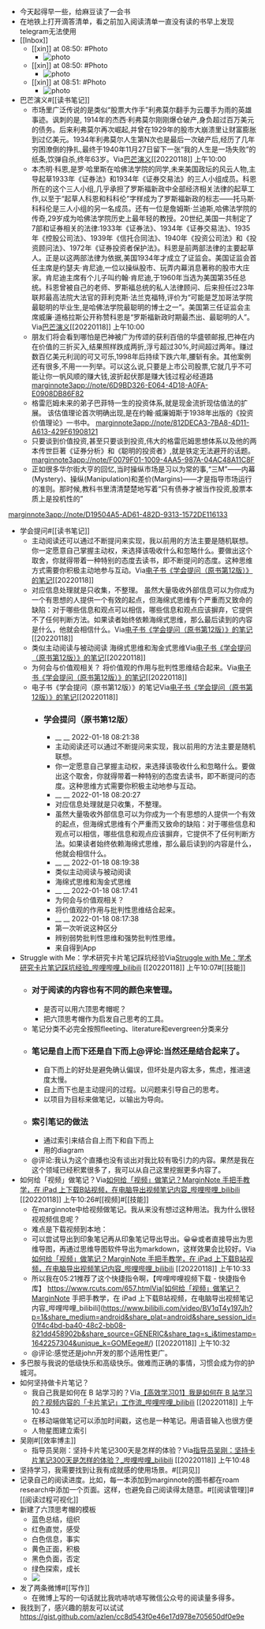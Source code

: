 - 今天起得早一些，给麻豆读了一会书
- 在地铁上打开滴答清单，看之前加入阅读清单一直没有读的书早上发现telegram无法使用
- [[Inbox]]
    - [[xin]] at 08:50: #Photo
        - ![photo](https://firebasestorage.googleapis.com/v0/b/firescript-577a2.appspot.com/o/imgs%2Fapp%2Fxinyiheng%2FGFicikRV8?alt=media&token=708cacdc-22b7-4b61-bd14-5f9ea9d2b015)
    - [[xin]] at 08:50: #Photo
        - ![photo](https://firebasestorage.googleapis.com/v0/b/firescript-577a2.appspot.com/o/imgs%2Fapp%2Fxinyiheng%2FyBbKlR3cm?alt=media&token=963849fa-a1e0-483f-86d5-e16c912f0f1c)
    - [[xin]] at 08:51: #Photo
        - ![photo](https://firebasestorage.googleapis.com/v0/b/firescript-577a2.appspot.com/o/imgs%2Fapp%2Fxinyiheng%2FhOm4_aeu0?alt=media&token=b89bf752-c88f-41fd-99b2-da445c1811d1)
- 巴芒演义#[[读书笔记]]
    - 市场里广泛传说的是类似“股票大作手”利弗莫尔翻手为云覆手为雨的英雄事迹。讽刺的是, 1914年的杰西·利弗莫尔刚刚爆仓破产,身负超过百万美元的债务。后来利弗莫尔再次崛起,并曾在1929年的股市大崩溃里让财富膨胀到过亿美元。1934年利弗莫尔人生第N次也是最后一次破产后,经历了几年穷困潦倒的挣扎,最终于1940年11月27日留下一张“我的人生是一场失败”的纸条,饮弹自杀,终年63岁。Via[巴芒演义](marginnote3app://note/02A72549-EE90-4136-A151-0E3C945275C9)[[20220118]] 上午10:00
    - 本杰明·科恩,是罗·哈里斯在哈佛法学院的同学,未来美国政坛的风云人物,主导起草1933年《证券法》和1934年《证券交易法》的三人小组成员。科恩所在的这个三人小组,几乎承担了罗斯福新政中全部经济相关法律的起草工作,以至于“起草人科恩和科科伦”字样成为了罗斯福新政的标志——托马斯·科科伦是三人小组的另一名成员。还有一位是詹姆斯·兰迪斯,哈佛法学院的传奇,29岁成为哈佛法学院历史上最年轻的教授。20世纪,美国一共制定了7部和证券相关的法律:1933年《证券法》、1934年《证券交易法》、1935年《控股公司法》、1939年《信托合同法》、1940年《投资公司法》和《投资顾问法》、1972年《证券投资者保护法》。科恩是前两部法律的主要起草人。正是以这两部法律为依据,美国1934年才成立了证监会。美国证监会首任主席是约瑟夫·肯尼迪,一位以操纵股市、玩弄内幕消息著称的股市大庄家。肯尼迪主席有个儿子叫约翰·肯尼迪,于1960年当选为美国第35任总统。科恩曾被自己的老师、罗斯福总统的私人法律顾问、后来担任过23年联邦最高法院大法官的菲利克斯·法兰克福特,评价为“可能是芝加哥法学院最聪明的毕业生,是哈佛法学院最聪明的博士之一”。美国第三任证监会主席威廉·道格拉斯公开称赞科恩是“罗斯福新政时期最杰出、最聪明的人”。Via[巴芒演义](marginnote3app://note/E9E5EF4C-1D47-4117-950B-A3838B9E6168)[[20220118]] 上午10:00
    - 朋友们将会看到哪怕是巴神被广为传颂的获利百倍的华盛顿邮报,巴神在内在价值的三折买入,结果照样跌成两折,浮亏超过30%,时间超过两年。赚过数百亿美元利润的可又可乐,1998年后持续下跌六年,腰斩有余。其他案例还有很多,不用一一列举。可以这么说,只要是上市公司股票,它就几乎不可能让你一帆风顺的赚大钱,波折起伏那是赚大钱过程必经道路
[marginnote3app://note/6D9BD326-E064-4D18-A0FA-E0908DB86F82](marginnote3app://note/6D9BD326-E064-4D18-A0FA-E0908DB86F82)
    - 格雷厄姆未来的弟子巴菲特一生的投资体系,就是现金流折现估值法的扩展。
该估值理论首次明确出现,是在约翰·威廉姆斯于1938年出版的《投资价值理论》一书中。
[marginnote3app://note/812DECA3-7BA8-4D11-A613-429F61908121](marginnote3app://note/812DECA3-7BA8-4D11-A613-429F61908121)
    - 只要谈到价值投资,甚至只要谈到投资,伟大的格雷厄姆思想体系以及他的两本传世巨著《证券分析》和《聪明的投资者》,就是铁定无法避开的话题。
[marginnote3app://note/F0079F01-1009-4AA5-987A-04AC48A11C8F](marginnote3app://note/F0079F01-1009-4AA5-987A-04AC48A11C8F)
    - 正如很多华尔街大亨的回忆,当时操纵市场是习以为常的事,“三M”——内幕(Mystery)、操纵(Manipulation)和差价(Margins)——才是指导市场运行的准则。那时候,教科书里清清楚楚地写着“只有债券才被当作投资,股票本质上是投机性的”

[marginnote3app://note/D19504A5-AD61-482D-9313-1572DE116133](marginnote3app://note/D19504A5-AD61-482D-9313-1572DE116133)
- 学会提问#[[读书笔记]]
    - 主动阅读还可以通过不断提问来实现，我以前用的方法主要是随机联想。
你一定愿意自己掌握主动权，来选择该吸收什么和忽略什么。要做出这个取舍，你就得带着一种特别的态度去读书，即不断提问的态度。这种思维方式需要你积极主动地参与互动。Via[电子书《学会提问（原书第12版）》的笔记](https://app.yinxiang.com/shard/s63/nl/13797828/92c3a9a0-2a8b-48c5-8eb2-9e55ac9010ca/)[[20220118]] 
    - 对应信息处理就是只收集，不整理。
虽然大量吸收外部信息可以为你成为一个有思想的人提供一个有效的起点，但海绵式思维有个严重而又致命的缺陷：对于哪些信息和观点可以相信，哪些信息和观点应该摒弃，它提供不了任何判断方法。如果读者始终依赖海绵式思维，那么最后读到的内容是什么，他就会相信什么。Via[电子书《学会提问（原书第12版）》的笔记](https://app.yinxiang.com/shard/s63/nl/13797828/92c3a9a0-2a8b-48c5-8eb2-9e55ac9010ca/)[[20220118]] 
    - 类似主动阅读与被动阅读
海绵式思维和淘金式思维Via[电子书《学会提问（原书第12版）》的笔记](https://app.yinxiang.com/shard/s63/nl/13797828/92c3a9a0-2a8b-48c5-8eb2-9e55ac9010ca/)[[20220118]] 
    - 为何会与价值观相关？
将价值观的作用与批判性思维结合起来。Via[电子书《学会提问（原书第12版）》的笔记](https://app.yinxiang.com/shard/s63/nl/13797828/92c3a9a0-2a8b-48c5-8eb2-9e55ac9010ca/)[[20220118]] 
    - 电子书《学会提问（原书第12版）》的笔记Via[电子书《学会提问（原书第12版）》的笔记](https://app.yinxiang.com/shard/s63/nl/13797828/92c3a9a0-2a8b-48c5-8eb2-9e55ac9010ca/)[[20220118]] 
        - ### 学会提问（原书第12版）
            - __ __ 2022-01-18 08:21:38
            - 主动阅读还可以通过不断提问来实现，我以前用的方法主要是随机联想。
            - 你一定愿意自己掌握主动权，来选择该吸收什么和忽略什么。要做出这个取舍，你就得带着一种特别的态度去读书，即不断提问的态度。这种思维方式需要你积极主动地参与互动。
            - __ __ 2022-01-18 08:20:27
            - 对应信息处理就是只收集，不整理。
            - 虽然大量吸收外部信息可以为你成为一个有思想的人提供一个有效的起点，但海绵式思维有个严重而又致命的缺陷：对于哪些信息和观点可以相信，哪些信息和观点应该摒弃，它提供不了任何判断方法。如果读者始终依赖海绵式思维，那么最后读到的内容是什么，他就会相信什么。
            - __ __ 2022-01-18 08:19:38
            - 类似主动阅读与被动阅读
            - 海绵式思维和淘金式思维
            - __ __ 2022-01-18 08:17:41
            - 为何会与价值观相关？
            - 将价值观的作用与批判性思维结合起来。
            - __ __ 2022-01-18 08:17:38
            - 第一次听说这种区分
            - 辨别弱势批判性思维和强势批判性思维。
            - 来自得到App
- Struggle with Me：学术研究卡片笔记踩坑经验Via[Struggle with Me：学术研究卡片笔记踩坑经验_哔哩哔哩_bilibili](https://www.bilibili.com/video/BV1xm4y197qd?p=1&share_medium=android&share_plat=android&share_session_id=0f221415-6298-4745-8f4a-ec36b351252d&share_source=GENERIC&share_tag=s_i&timestamp=1642344802&unique_k=v0TH1NZ#/) [[20220118]] 上午10:07#[[技能]]
    - ### 对于阅读的内容也有不同的颜色来管理。
        - 是否可以用六顶思考帽呢？
        - 把六顶思考帽作为启发自己思考的工具。
    - 笔记分类不必完全按照fleeting、literature和evergreen分类来分
    - ### 笔记是自上而下还是自下而上@评论:当然还是结合起来了。
        - 自下而上的好处是避免确认偏误，但坏处是内容太多，焦虑，推进速度太慢。
        - 自上而下也是主动提问的过程。以问题来引导自己的思考。
        - 以项目为目标来做笔记，以输出为导向。
    - ### 索引笔记的做法
        - 通过索引来结合自上而下和自下而上
        - 用的diagram
    - @评论:我认为这个直播也没有谈出对我比较有吸引力的内容。果然是我在这个领域已经积累很多了，我可以从自己这里挖掘更多内容了。
- 如何给「视频」做笔记？Via[如何给「视频」做笔记？MarginNote 手把手教学，在 iPad 上下载B站视频，在电脑导出视频笔记内容_哔哩哔哩_bilibili](https://www.bilibili.com/video/BV1qT4y197Jh?p=1&share_medium=android&share_plat=android&share_session_id=01f4c4bd-ba40-48c2-bb08-821dd458902b&share_source=GENERIC&share_tag=s_i&timestamp=1642257304&unique_k=GOMEege#/) [[20220118]] 上午10:26#[[视频]#[[技能]]
    - 在marginnote中给视频做笔记。我从来没有想过这种用法。我为什么很轻视视频信息呢？
    - 难点是下载视频到本地：
    - 可以尝试导出到印象笔记再从印象笔记导出导出。😀😀或者直接导出为思维导图，再通过思维导图软件导出为markdown，这样效果会比较好。Via[如何给「视频」做笔记？MarginNote 手把手教学，在 iPad 上下载B站视频，在电脑导出视频笔记内容_哔哩哔哩_bilibili](https://www.bilibili.com/video/BV1qT4y197Jh?p=1&share_medium=android&share_plat=android&share_session_id=01f4c4bd-ba40-48c2-bb08-821dd458902b&share_source=GENERIC&share_tag=s_i&timestamp=1642257304&unique_k=GOMEege#/) [[20220118]] 上午10:33
    - 所以我在05:21推荐了这个快捷指令啊，【哔哩哔哩视频下载 - 快捷指令库】 https://www.rcuts.com/657.htmlVia[如何给「视频」做笔记？MarginNote 手把手教学，在 iPad 上下载B站视频，在电脑导出视频笔记内容_哔哩哔哩_bilibili](https://www.bilibili.com/video/BV1qT4y197Jh?p=1&share_medium=android&share_plat=android&share_session_id=01f4c4bd-ba40-48c2-bb08-821dd458902b&share_source=GENERIC&share_tag=s_i&timestamp=1642257304&unique_k=GOMEege#/) [[20220118]] 上午10:32
    - @评论:感觉还是john开发的那个适用性更广。
- 多巴胺与我说的低级快乐和高级快乐。做难而正确的事情，习惯会成为你的护城河。
- 如何坚持做卡片笔记？
    - 我自己我是如何在 B 站学习的？Via[【高效学习01】我是如何在 B 站学习的？视频内容的「卡片笔记」工作流_哔哩哔哩_bilibili](https://www.bilibili.com/video/BV1MS4y1f7dD?p=1&share_medium=android&share_plat=android&share_session_id=c44954fd-4f6e-492b-aff9-683d000d4937&share_source=GENERIC&share_tag=s_i&timestamp=1642257289&unique_k=aeuIloj#/) [[20220118]] 上午10:43
    - 在移动端做笔记可以添加时间戳，这也是一种笔记。用语音输入也很方便
    - 人物星图建立索引
- 吴刚#[[效率博主]]
    - 指导员吴刚：坚持卡片笔记300天是怎样的体验？Via[指导员吴刚：坚持卡片笔记300天是怎样的体验？_哔哩哔哩_bilibili](https://www.bilibili.com/video/BV1gS4y1f7cH#/) [[20220118]] 上午10:48
- 坚持学习，我需要找到让我有成就感的使用场景。#[[洞见]]
- 记录自己的阅读进度。比如，每一本添加到marginnote的图书都在roam research中添加一个页面。这样，也避免自己阅读得太随意。#[[阅读管理]]#[[阅读过程可视化]]
- 新建了六顶思考帽的模板
    - 蓝色总结，组织
    - 红色直觉，感受
    - 白色信息，事实
    - 黄色正面，积极
    - 黑色负面，否定
    - 绿色探索，成长
    - ![](https://firebasestorage.googleapis.com/v0/b/firescript-577a2.appspot.com/o/imgs%2Fapp%2Fxinyiheng%2FLX6DVRNcKn.png?alt=media&token=a13371e8-e002-40fb-b2c7-22ff6d6bb09d)
- 发了两条微博#[[写作]]
    - 在微博上写的一句话就比我吭哧吭哧写微信公众号的阅读量多得多。
- 我找到了，感兴趣的朋友可以试试 https://gist.github.com/azlen/cc8d543f0e46e17d978e705650df0e9e
